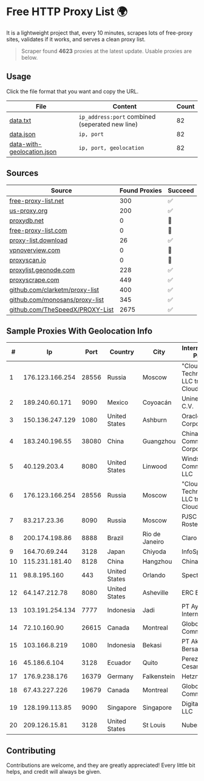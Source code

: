 
# Free HTTP Proxy List 🌍

It is a lightweight project that, every 10 minutes, scrapes lots of free-proxy sites, validates if it works, and serves a clean proxy list.


> Scraper found **4623** proxies at the latest update. Usable proxies are below.

## Usage

Click the file format that you want and copy the URL.


|File|Content|Count|
|----|-------|-----|
|[data.txt](https://raw.githubusercontent.com/themiralay/Proxy-List-World/master/data.txt)|`ip_address:port` combined (seperated new line)|82|
|[data.json](https://raw.githubusercontent.com/themiralay/Proxy-List-World/master/data.json)|`ip, port`|82|
|[data-with-geolocation.json](https://raw.githubusercontent.com/themiralay/Proxy-List-World/master/data-with-geolocation.json)|`ip, port, geolocation`|82|

## Sources

|Source|Found Proxies|Succeed|
|------|-------------|-------|
|[free-proxy-list.net](https://free-proxy-list.net)|300|✅|
|[us-proxy.org](https://www.us-proxy.org)|200|✅|
|[proxydb.net](http://proxydb.net)|0|🚫|
|[free-proxy-list.com](https://free-proxy-list.com/?page=&port=&type%5B%5D=http&type%5B%5D=https&up_time=0&search=Search)|0|🚫|
|[proxy-list.download](https://www.proxy-list.download/HTTP)|26|✅|
|[vpnoverview.com](https://vpnoverview.com/privacy/anonymous-browsing/free-proxy-servers)|0|🚫|
|[proxyscan.io](https://www.proxyscan.io)|0|🚫|
|[proxylist.geonode.com](https://proxylist.geonode.com/api/proxy-list?limit=300&page=1&sort_by=lastChecked&sort_type=desc&protocols=http,https)|228|✅|
|[proxyscrape.com](https://api.proxyscrape.com/v2/?request=displayproxies&protocol=http&timeout=10000&country=all&ssl=all&anonymity=all)|449|✅|
|[github.com/clarketm/proxy-list](https://raw.githubusercontent.com/clarketm/proxy-list/master/proxy-list-raw.txt)|400|✅|
|[github.com/monosans/proxy-list](https://raw.githubusercontent.com/monosans/proxy-list/main/proxies/http.txt)|345|✅|
|[github.com/TheSpeedX/PROXY-List](https://raw.githubusercontent.com/TheSpeedX/PROXY-List/master/http.txt)|2675|✅|


## Sample Proxies With Geolocation Info

|#|Ip|Port|Country|City|Internet Service Provider|
|-|--|----|-------|----|-------------------------|
|1|176.123.166.254|28556|Russia|Moscow|"Cloud Technologies" LLC trading as Cloud.ru|
|2|189.240.60.171|9090|Mexico|Coyoacán|Uninet S.A. de C.V.|
|3|150.136.247.129|1080|United States|Ashburn|Oracle Corporation|
|4|183.240.196.55|38080|China|Guangzhou|China Mobile Communications Corporation|
|5|40.129.203.4|8080|United States|Linwood|Windstream Communications LLC|
|6|176.123.166.254|28556|Russia|Moscow|"Cloud Technologies" LLC trading as Cloud.ru|
|7|83.217.23.36|8090|Russia|Moscow|PJSC Rostelecom|
|8|200.174.198.86|8888|Brazil|Rio de Janeiro|Claro S.A|
|9|164.70.69.244|3128|Japan|Chiyoda|InfoSphere|
|10|115.231.181.40|8128|China|Hangzhou|China Telecom|
|11|98.8.195.160|443|United States|Orlando|Spectrum|
|12|64.147.212.78|8080|United States|Asheville|ERC Broadband|
|13|103.191.254.134|7777|Indonesia|Jadi|PT Ayodya Data Internusa|
|14|72.10.160.90|26615|Canada|Montreal|GloboTech Communications|
|15|103.166.8.219|1080|Indonesia|Bekasi|PT Akses Bersama Sedaya|
|16|45.186.6.104|3128|Ecuador|Quito|Perez Tito Julio Cesar|
|17|176.9.238.176|16379|Germany|Falkenstein|Hetzner|
|18|67.43.227.226|19679|Canada|Montreal|GloboTech Communications|
|19|128.199.113.85|9090|Singapore|Singapore|DigitalOcean, LLC|
|20|209.126.15.81|3128|United States|St Louis|Nubes, LLC|



## Contributing

Contributions are welcome, and they are greatly appreciated! Every
little bit helps, and credit will always be given.

